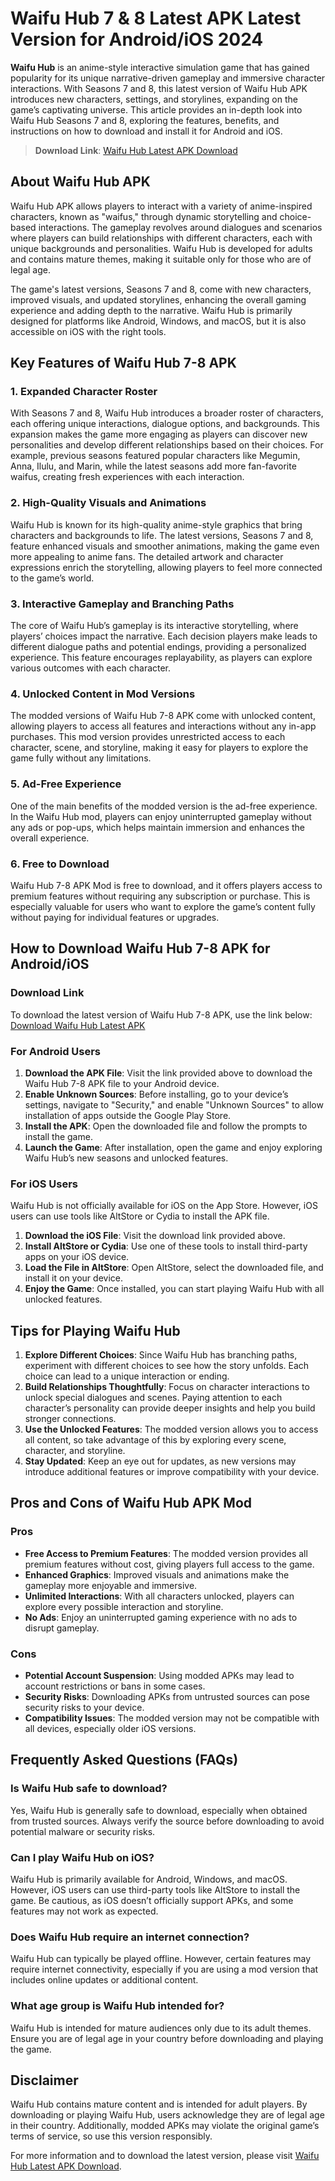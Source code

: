 # Waifu Hub 7 & 8 Latest APK Latest Version for Android/iOS 2024
**Waifu Hub** is an anime-style interactive simulation game that has gained popularity for its unique narrative-driven gameplay and immersive character interactions. With Seasons 7 and 8, this latest version of Waifu Hub APK introduces new characters, settings, and storylines, expanding on the game’s captivating universe. This article provides an in-depth look into Waifu Hub Seasons 7 and 8, exploring the features, benefits, and instructions on how to download and install it for Android and iOS.

> **Download Link**: [Waifu Hub Latest APK Download](https://techymody.com/waifuhub-apk/)

## About Waifu Hub APK

Waifu Hub APK allows players to interact with a variety of anime-inspired characters, known as "waifus," through dynamic storytelling and choice-based interactions. The gameplay revolves around dialogues and scenarios where players can build relationships with different characters, each with unique backgrounds and personalities. Waifu Hub is developed for adults and contains mature themes, making it suitable only for those who are of legal age.

The game's latest versions, Seasons 7 and 8, come with new characters, improved visuals, and updated storylines, enhancing the overall gaming experience and adding depth to the narrative. Waifu Hub is primarily designed for platforms like Android, Windows, and macOS, but it is also accessible on iOS with the right tools.

## Key Features of Waifu Hub 7-8 APK

### 1. Expanded Character Roster
With Seasons 7 and 8, Waifu Hub introduces a broader roster of characters, each offering unique interactions, dialogue options, and backgrounds. This expansion makes the game more engaging as players can discover new personalities and develop different relationships based on their choices. For example, previous seasons featured popular characters like Megumin, Anna, Ilulu, and Marin, while the latest seasons add more fan-favorite waifus, creating fresh experiences with each interaction.

### 2. High-Quality Visuals and Animations
Waifu Hub is known for its high-quality anime-style graphics that bring characters and backgrounds to life. The latest versions, Seasons 7 and 8, feature enhanced visuals and smoother animations, making the game even more appealing to anime fans. The detailed artwork and character expressions enrich the storytelling, allowing players to feel more connected to the game’s world.

### 3. Interactive Gameplay and Branching Paths
The core of Waifu Hub’s gameplay is its interactive storytelling, where players’ choices impact the narrative. Each decision players make leads to different dialogue paths and potential endings, providing a personalized experience. This feature encourages replayability, as players can explore various outcomes with each character.

### 4. Unlocked Content in Mod Versions
The modded versions of Waifu Hub 7-8 APK come with unlocked content, allowing players to access all features and interactions without any in-app purchases. This mod version provides unrestricted access to each character, scene, and storyline, making it easy for players to explore the game fully without any limitations.

### 5. Ad-Free Experience
One of the main benefits of the modded version is the ad-free experience. In the Waifu Hub mod, players can enjoy uninterrupted gameplay without any ads or pop-ups, which helps maintain immersion and enhances the overall experience.

### 6. Free to Download
Waifu Hub 7-8 APK Mod is free to download, and it offers players access to premium features without requiring any subscription or purchase. This is especially valuable for users who want to explore the game’s content fully without paying for individual features or upgrades.

## How to Download Waifu Hub 7-8 APK for Android/iOS

### Download Link
To download the latest version of Waifu Hub 7-8 APK, use the link below:
[Download Waifu Hub Latest APK](https://techymody.com/waifuhub-apk/)

### For Android Users
1. **Download the APK File**: Visit the link provided above to download the Waifu Hub 7-8 APK file to your Android device.
2. **Enable Unknown Sources**: Before installing, go to your device’s settings, navigate to "Security," and enable "Unknown Sources" to allow installation of apps outside the Google Play Store.
3. **Install the APK**: Open the downloaded file and follow the prompts to install the game.
4. **Launch the Game**: After installation, open the game and enjoy exploring Waifu Hub’s new seasons and unlocked features.

### For iOS Users
Waifu Hub is not officially available for iOS on the App Store. However, iOS users can use tools like AltStore or Cydia to install the APK file.

1. **Download the iOS File**: Visit the download link provided above.
2. **Install AltStore or Cydia**: Use one of these tools to install third-party apps on your iOS device.
3. **Load the File in AltStore**: Open AltStore, select the downloaded file, and install it on your device.
4. **Enjoy the Game**: Once installed, you can start playing Waifu Hub with all unlocked features.

## Tips for Playing Waifu Hub

1. **Explore Different Choices**: Since Waifu Hub has branching paths, experiment with different choices to see how the story unfolds. Each choice can lead to a unique interaction or ending.
2. **Build Relationships Thoughtfully**: Focus on character interactions to unlock special dialogues and scenes. Paying attention to each character’s personality can provide deeper insights and help you build stronger connections.
3. **Use the Unlocked Features**: The modded version allows you to access all content, so take advantage of this by exploring every scene, character, and storyline.
4. **Stay Updated**: Keep an eye out for updates, as new versions may introduce additional features or improve compatibility with your device.

## Pros and Cons of Waifu Hub APK Mod

### Pros
- **Free Access to Premium Features**: The modded version provides all premium features without cost, giving players full access to the game.
- **Enhanced Graphics**: Improved visuals and animations make the gameplay more enjoyable and immersive.
- **Unlimited Interactions**: With all characters unlocked, players can explore every possible interaction and storyline.
- **No Ads**: Enjoy an uninterrupted gaming experience with no ads to disrupt gameplay.

### Cons
- **Potential Account Suspension**: Using modded APKs may lead to account restrictions or bans in some cases.
- **Security Risks**: Downloading APKs from untrusted sources can pose security risks to your device.
- **Compatibility Issues**: The modded version may not be compatible with all devices, especially older iOS versions.

## Frequently Asked Questions (FAQs)

### Is Waifu Hub safe to download?
Yes, Waifu Hub is generally safe to download, especially when obtained from trusted sources. Always verify the source before downloading to avoid potential malware or security risks.

### Can I play Waifu Hub on iOS?
Waifu Hub is primarily available for Android, Windows, and macOS. However, iOS users can use third-party tools like AltStore to install the game. Be cautious, as iOS doesn’t officially support APKs, and some features may not work as expected.

### Does Waifu Hub require an internet connection?
Waifu Hub can typically be played offline. However, certain features may require internet connectivity, especially if you are using a mod version that includes online updates or additional content.

### What age group is Waifu Hub intended for?
Waifu Hub is intended for mature audiences only due to its adult themes. Ensure you are of legal age in your country before downloading and playing the game.

## Disclaimer

Waifu Hub contains mature content and is intended for adult players. By downloading or playing Waifu Hub, users acknowledge they are of legal age in their country. Additionally, modded APKs may violate the original game’s terms of service, so use this version responsibly.

For more information and to download the latest version, please visit [Waifu Hub Latest APK Download](https://techymody.com/waifuhub-apk/).
